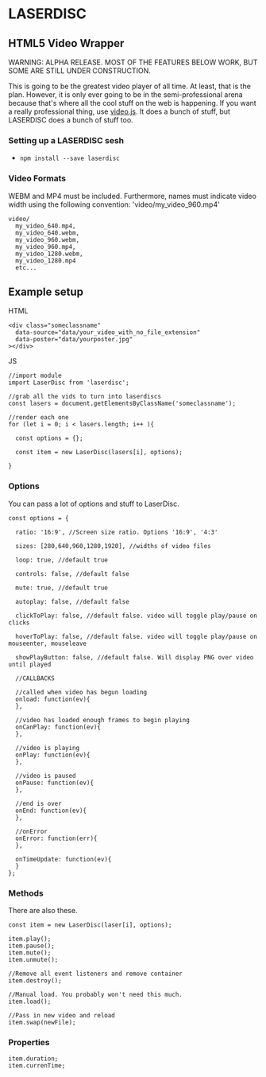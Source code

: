 # LASERDISC
## HTML5 Video Wrapper

WARNING: ALPHA RELEASE. MOST OF THE FEATURES BELOW WORK, BUT SOME ARE STILL UNDER CONSTRUCTION.

This is going to be the greatest video player of all time. At least, that is the plan. However, it is only ever going to be in the semi-professional arena
because that's where all the cool stuff on the web is happening. If you want a really professional thing, use [video.js](http://videojs.com/). It does 
a bunch of stuff, but LASERDISC does a bunch of stuff too.

### Setting up a LASERDISC sesh
- `npm install --save laserdisc`


### Video Formats
WEBM and MP4 must be included. Furthermore, names must indicate video width using the following convention: 'video/my_video_960.mp4'

```
video/
  my_video_640.mp4,
  my_video_640.webm,
  my_video_960.webm,
  my_video_960.mp4,
  my_video_1280.webm,
  my_video_1280.mp4
  etc...
```



## Example setup

HTML
```
<div class="someclassname"
  data-source="data/your_video_with_no_file_extension"
  data-poster="data/yourposter.jpg"
></div>

```


JS
```
//import module
import LaserDisc from 'laserdisc';

//grab all the vids to turn into laserdiscs
const lasers = document.getElementsByClassName('someclassname');

//render each one
for (let i = 0; i < lasers.length; i++ ){

  const options = {};

  const item = new LaserDisc(lasers[i], options);
  
}
```


### Options

You can pass a lot of options and stuff to LaserDisc.

```
const options = {
  
  ratio: '16:9', //Screen size ratio. Options '16:9', '4:3'
  
  sizes: [280,640,960,1280,1920], //widths of video files
  
  loop: true, //default true
  
  controls: false, //default false
  
  mute: true, //default true
  
  autoplay: false, //default false
  
  clickToPlay: false, //default false. video will toggle play/pause on clicks
  
  hoverToPlay: false, //default false. video will toggle play/pause on mouseenter, mouseleave
  
  showPlayButton: false, //default false. Will display PNG over video until played
  
  //CALLBACKS
  
  //called when video has begun loading
  onload: function(ev){
  },
  
  //video has loaded enough frames to begin playing
  onCanPlay: function(ev){
  },
  
  //video is playing
  onPlay: function(ev){
  },
  
  //video is paused
  onPause: function(ev){
  },
  
  //end is over
  onEnd: function(ev){
  },
  
  //onError
  onError: function(err){
  },
  
  onTimeUpdate: function(ev){
  }
};
```

### Methods

There are also these.

```
const item = new LaserDisc(laser[i], options);

item.play();
item.pause();
item.mute();
item.unmute();

//Remove all event listeners and remove container
item.destroy();

//Manual load. You probably won't need this much.
item.load();

//Pass in new video and reload
item.swap(newFile);

```


### Properties

```
item.duration;
item.currenTime;
```



